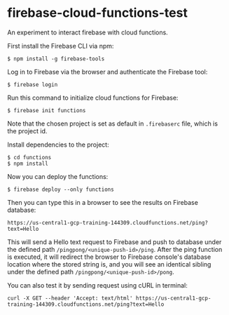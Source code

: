 # firebase-cloud-functions-test
An experiment to interact firebase with cloud functions.

First install the Firebase CLI via npm:

```
$ npm install -g firebase-tools
```

Log in to Firebase via the browser and authenticate the Firebase tool:

```
$ firebase login
```

Run this command to initialize cloud functions for Firebase:

```
$ firebase init functions
```

Note that the chosen project is set as default in `.firebaserc` file, which is the project id.

Install dependencies to the project:

```
$ cd functions
$ npm install
```

Now you can deploy the functions:

```
$ firebase deploy --only functions
```

Then you can type this in a browser to see the results on Firebase database:

```
https://us-central1-gcp-training-144309.cloudfunctions.net/ping?text=Hello
```

This will send a Hello text request to Firebase and push to database under the defined path `/pingpong/<unique-push-id>/ping`. After the ping function is executed, it will redirect the browser to Firebase console's database location where the stored string is, and you will see an identical sibling under the defined path `/pingpong/<unique-push-id>/pong`.

You can also test it by sending request using cURL in terminal:

```
curl -X GET --header 'Accept: text/html' https://us-central1-gcp-training-144309.cloudfunctions.net/ping?text=Hello
```